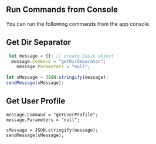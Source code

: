 ## Run Commands from Console
You can run the following commands from the app console.

## Get Dir Separator
```javascript
 let message = {}; // create basic object
  message.Command = "getDirSeparator";
    message.Parameters = "null";

let sMessage = JSON.stringify(message);
sendMessage(sMessage);
```

## Get User Profile
```
message.Command = "getUserProfile";
message.Parameters = "null";

sMessage = JSON.stringify(message);
sendMessage(sMessage);
```